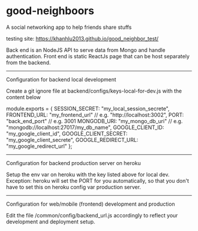 # good-neighboors

A social networking app to help friends share stuffs

testing site: https://khanhlu2013.github.io/good_neighbor_test/

Back end is an NodeJS API to serve data from Mongo and handle authentication. Front end is static ReactJs page that can be host separately from the backend.

---

Configuration for backend local development

Create a git ignore file at backend/configs/keys-local-for-dev.js with the content below

module.exports = {
SESSION_SECRET: "my_local_session_secrete",
FRONTEND_URL: "my_frontend_url" // e.g. "http://localhost:3002",
PORT: "back_end_port" // e.g. 3001
MONGODB_URI: "my_mongo_db_uri" // e.g. "mongodb://localhost:27017/my_db_name",
GOOGLE_CLIENT_ID: "my_google_client_id",
GOOGLE_CLIENT_SECRET: "my_google_client_secrete",
GOOGLE_REDIRECT_URL: "my_google_redirect_url"
};

---

Configuration for backend production server on heroku

Setup the env var on heroku with the key listed above for local dev. Exception: heroku will set the PORT for you automatically, so that you don't have to set this on heroku config var production server.

---

Configuration for web/mobile (frontend) development and production

Edit the file /common/config/backend_url.js accordingly to reflect your development and deployment setup.
